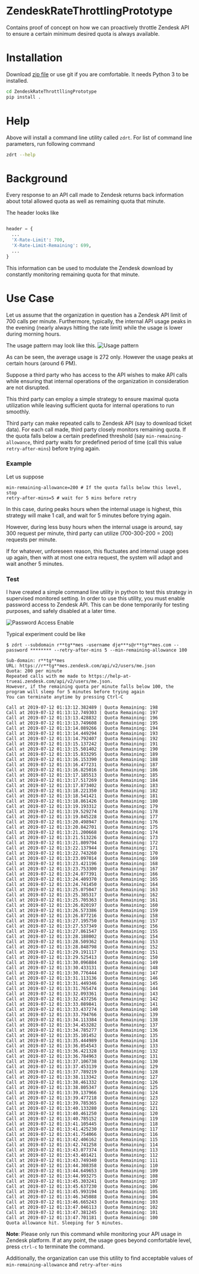 # ZendeskRateThrottlingPrototype
Contains proof of concept on how we can proactively throttle Zendesk API to ensure
a certain minimum desired quota is always available.

# Installation

Download [zip file](https://github.com/abhitopia/ZendeskRateThrottllingPrototype/archive/master.zip)
or use git if you are comfortable. It needs Python 3 to be installed.

```bash
cd ZendeskRateThrottllingPrototype
pip install .
```

# Help
Above will install a command line utility called `zdrt`. For list of command line parameters, run following command
```bash
zdrt --help
```


# Background
Every response to an API call made to Zendesk returns back information about 
total allowed quota as well as remaining quota that minute. 

The header looks like 
```python

header = {
  ...
  'X-Rate-Limit': 700,
  'X-Rate-Limit-Remaining': 699,
  ...
}
```

This information can be used to modulate the Zendesk download by constantly monitoring
remaining quota for that minute.

# Use Case
Let us assume that the organization in question has a Zendesk API limit of 700 calls per minute.
Furthermore, typically, the internal API usage peaks in the evening (nearly always hitting the rate limit)
while the usage is lower during morning hours.

The usage pattern may look like this.
![Usage pattern](./usage.png)

As can be seen, the average usage is 272 only. However the usage peaks at certain
hours (around 6 PM).

Suppose a third party who has access to the API wishes to make API calls while ensuring that
internal operations of the organization in consideration are not disrupted.

This third party can employ a simple strategy to ensure maximal quota utilization while leaving sufficient quota for internal operations to run smoothly.

Third party can make repeated calls to Zendesk API (say to download ticket data). For each call made, 
third party closely monitors remaining quota. If the quota falls below a certain predefined threshold (say `min-remaining-allowance`, 
third party waits for predefined period of time (call this value `retry-after-mins`)
before trying again. 

### Example
Let us suppose
```
min-remaining-allowance=200 # If the quota falls below this level, stop
retry-after-mins=5 # wait for 5 mins before retry
```  

In this case, during peaks hours when the internal usage is highest,
this strategy will make 1 call, and wait for 5 minutes before trying again.

However, during less busy hours when the internal usage is around, say 300 request per minute,
third party can utilize (700-300-200 = 200) requests per minute.

If for whatever, unforeseen reason, this fluctuates and internal usage goes up again, 
then with at most one extra request, the system will adapt and wait another 5 minutes.


### Test
I have created a simple command line utility in python to test this strategy in 
supervised monitored setting. In order to use this utility, you must enable password access to Zendesk API. This can be done temporarily for testing purposes, and safely disabled at a later time.

![Password Access Enable](./enable_password_access.png)

Typical experiment could be like

```console
$ zdrt --subdomain r**tg**mes -username dje***s@r**tg**mes.com --password ******** --retry-after-mins 5 --min-remaining-allowance 100

Sub-domain: r**tg**mes
URL: https://r**tg**mes.zendesk.com/api/v2/users/me.json
Quota: 200 per minute
Repeated calls with me made to https://help-at-trueai.zendesk.com/api/v2/users/me.json.
However, if the remaining quota per minute falls below 100, the program will sleep for 5 minutes before trying again
You can terminate anytime by pressing Ctrl-C

Call at 2019-07-12 01:13:12.382489 | Quota Remaining: 198
Call at 2019-07-12 01:13:12.749303 | Quota Remaining: 197
Call at 2019-07-12 01:13:13.428832 | Quota Remaining: 196
Call at 2019-07-12 01:13:13.749608 | Quota Remaining: 195
Call at 2019-07-12 01:13:14.089266 | Quota Remaining: 194
Call at 2019-07-12 01:13:14.449294 | Quota Remaining: 193
Call at 2019-07-12 01:13:14.792407 | Quota Remaining: 192
Call at 2019-07-12 01:13:15.137242 | Quota Remaining: 191
Call at 2019-07-12 01:13:15.501402 | Quota Remaining: 190
Call at 2019-07-12 01:13:15.833295 | Quota Remaining: 189
Call at 2019-07-12 01:13:16.153390 | Quota Remaining: 188
Call at 2019-07-12 01:13:16.477231 | Quota Remaining: 187
Call at 2019-07-12 01:13:16.825016 | Quota Remaining: 186
Call at 2019-07-12 01:13:17.185513 | Quota Remaining: 185
Call at 2019-07-12 01:13:17.517269 | Quota Remaining: 184
Call at 2019-07-12 01:13:17.873402 | Quota Remaining: 183
Call at 2019-07-12 01:13:18.221350 | Quota Remaining: 182
Call at 2019-07-12 01:13:18.541421 | Quota Remaining: 181
Call at 2019-07-12 01:13:18.861426 | Quota Remaining: 180
Call at 2019-07-12 01:13:19.193312 | Quota Remaining: 179
Call at 2019-07-12 01:13:19.529274 | Quota Remaining: 178
Call at 2019-07-12 01:13:19.845228 | Quota Remaining: 177
Call at 2019-07-12 01:13:20.498947 | Quota Remaining: 176
Call at 2019-07-12 01:13:20.842701 | Quota Remaining: 175
Call at 2019-07-12 01:13:21.200668 | Quota Remaining: 174
Call at 2019-07-12 01:13:21.513226 | Quota Remaining: 173
Call at 2019-07-12 01:13:21.809794 | Quota Remaining: 172
Call at 2019-07-12 01:13:22.137944 | Quota Remaining: 171
Call at 2019-07-12 01:13:22.743260 | Quota Remaining: 170
Call at 2019-07-12 01:13:23.097014 | Quota Remaining: 169
Call at 2019-07-12 01:13:23.421196 | Quota Remaining: 168
Call at 2019-07-12 01:13:23.753300 | Quota Remaining: 167
Call at 2019-07-12 01:13:24.077391 | Quota Remaining: 166
Call at 2019-07-12 01:13:24.409370 | Quota Remaining: 165
Call at 2019-07-12 01:13:24.741450 | Quota Remaining: 164
Call at 2019-07-12 01:13:25.075047 | Quota Remaining: 163
Call at 2019-07-12 01:13:25.385317 | Quota Remaining: 162
Call at 2019-07-12 01:13:25.705363 | Quota Remaining: 161
Call at 2019-07-12 01:13:26.020197 | Quota Remaining: 160
Call at 2019-07-12 01:13:26.573386 | Quota Remaining: 159
Call at 2019-07-12 01:13:26.877216 | Quota Remaining: 158
Call at 2019-07-12 01:13:27.195750 | Quota Remaining: 157
Call at 2019-07-12 01:13:27.537349 | Quota Remaining: 156
Call at 2019-07-12 01:13:27.861547 | Quota Remaining: 155
Call at 2019-07-12 01:13:28.188002 | Quota Remaining: 154
Call at 2019-07-12 01:13:28.509362 | Quota Remaining: 153
Call at 2019-07-12 01:13:28.848798 | Quota Remaining: 152
Call at 2019-07-12 01:13:29.191117 | Quota Remaining: 151
Call at 2019-07-12 01:13:29.525413 | Quota Remaining: 150
Call at 2019-07-12 01:13:30.096884 | Quota Remaining: 149
Call at 2019-07-12 01:13:30.433131 | Quota Remaining: 148
Call at 2019-07-12 01:13:30.776444 | Quota Remaining: 147
Call at 2019-07-12 01:13:31.113136 | Quota Remaining: 146
Call at 2019-07-12 01:13:31.449346 | Quota Remaining: 145
Call at 2019-07-12 01:13:31.765474 | Quota Remaining: 144
Call at 2019-07-12 01:13:32.093361 | Quota Remaining: 143
Call at 2019-07-12 01:13:32.437256 | Quota Remaining: 142
Call at 2019-07-12 01:13:33.089841 | Quota Remaining: 141
Call at 2019-07-12 01:13:33.437274 | Quota Remaining: 140
Call at 2019-07-12 01:13:33.794766 | Quota Remaining: 139
Call at 2019-07-12 01:13:34.113384 | Quota Remaining: 138
Call at 2019-07-12 01:13:34.453282 | Quota Remaining: 137
Call at 2019-07-12 01:13:34.785277 | Quota Remaining: 136
Call at 2019-07-12 01:13:35.101452 | Quota Remaining: 135
Call at 2019-07-12 01:13:35.444989 | Quota Remaining: 134
Call at 2019-07-12 01:13:36.054543 | Quota Remaining: 133
Call at 2019-07-12 01:13:36.421328 | Quota Remaining: 132
Call at 2019-07-12 01:13:36.784963 | Quota Remaining: 131
Call at 2019-07-12 01:13:37.106738 | Quota Remaining: 130
Call at 2019-07-12 01:13:37.453139 | Quota Remaining: 129
Call at 2019-07-12 01:13:37.789219 | Quota Remaining: 128
Call at 2019-07-12 01:13:38.113342 | Quota Remaining: 127
Call at 2019-07-12 01:13:38.461332 | Quota Remaining: 126
Call at 2019-07-12 01:13:38.805347 | Quota Remaining: 125
Call at 2019-07-12 01:13:39.137966 | Quota Remaining: 124
Call at 2019-07-12 01:13:39.477218 | Quota Remaining: 123
Call at 2019-07-12 01:13:39.785365 | Quota Remaining: 122
Call at 2019-07-12 01:13:40.133280 | Quota Remaining: 121
Call at 2019-07-12 01:13:40.461250 | Quota Remaining: 120
Call at 2019-07-12 01:13:40.785152 | Quota Remaining: 119
Call at 2019-07-12 01:13:41.105445 | Quota Remaining: 118
Call at 2019-07-12 01:13:41.425230 | Quota Remaining: 117
Call at 2019-07-12 01:13:41.754066 | Quota Remaining: 116
Call at 2019-07-12 01:13:42.406162 | Quota Remaining: 115
Call at 2019-07-12 01:13:42.741258 | Quota Remaining: 114
Call at 2019-07-12 01:13:43.077374 | Quota Remaining: 113
Call at 2019-07-12 01:13:43.401421 | Quota Remaining: 112
Call at 2019-07-12 01:13:43.749340 | Quota Remaining: 111
Call at 2019-07-12 01:13:44.308358 | Quota Remaining: 110
Call at 2019-07-12 01:13:44.649653 | Quota Remaining: 109
Call at 2019-07-12 01:13:44.993275 | Quota Remaining: 108
Call at 2019-07-12 01:13:45.303241 | Quota Remaining: 107
Call at 2019-07-12 01:13:45.637230 | Quota Remaining: 106
Call at 2019-07-12 01:13:45.993194 | Quota Remaining: 105
Call at 2019-07-12 01:13:46.345088 | Quota Remaining: 104
Call at 2019-07-12 01:13:46.665243 | Quota Remaining: 103
Call at 2019-07-12 01:13:47.046113 | Quota Remaining: 102
Call at 2019-07-12 01:13:47.381245 | Quota Remaining: 101
Call at 2019-07-12 01:13:47.701181 | Quota Remaining: 100
Quota allowance hit. Sleeping for 5 minutes.
```

**Note**: Please only run this command while monitoring your API usage in Zendesk platform.
If at any point, the usage goes beyond comfortable level, press `ctrl-c` to terminate the command.


Additionally, the organization can use this utility to find acceptable values of
`min-remaining-allowance` and `retry-after-mins`




